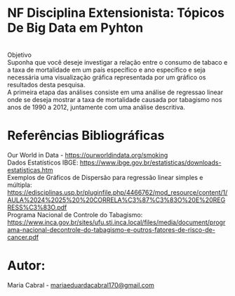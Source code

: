 # NF Disciplina Extensionista: Tópicos De Big Data em Pyhton

<br> Objetivo <br>
Suponha que você deseje investigar a relação entre o consumo de tabaco e a taxa de mortalidade em um país específico e ano específico e seja necessária uma visualização gráfica representada por um gráfico os resultados desta pesquisa.<br>
A primeira etapa das análises consiste em uma análise de regressao linear onde se deseja mostrar a taxa de mortalidade causada por tabagismo nos anos de 1990 a 2012, juntamente com uma análise descritiva.

# Referências Bibliográficas
Our World in Data - https://ourworldindata.org/smoking<br>
Dados Estatísticos IBGE: https://www.ibge.gov.br/estatisticas/downloads-estatisticas.htm<br>
Exemplos de Gráficos de Dispersão para regressão linear simples e múltipla: https://edisciplinas.usp.br/pluginfile.php/4466762/mod_resource/content/1/AULA%2024%2025%20%20CORRELA%C3%87%C3%83O%20E%20REGRESS%C3%83O.pdf<br>
Programa Nacional de Controle do Tabagismo: https://www.inca.gov.br/sites/ufu.sti.inca.local/files/media/document/programa-nacional-decontrole-do-tabagismo-e-outros-fatores-de-risco-de-cancer.pdf<br>

 
# Autor:
Maria Cabral - mariaeduardacabral170@gmail.com
